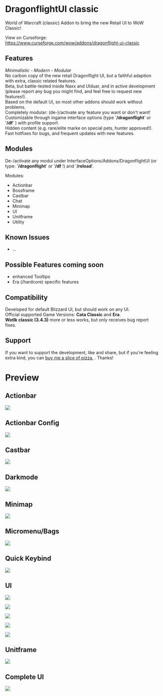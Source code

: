 # DragonflightUI classic

World of Warcraft (classic) Addon to bring the new Retail UI to WoW Classic!

View on Curseforge: https://www.curseforge.com/wow/addons/dragonflight-ui-classic

## Features

_Minimalistic - Modern - Modular_\
No carbon copy of the new retail Dragonflight UI, but a faithful adaption with extra, classic related features.\
Beta, but battle-tested inside Naxx and Ulduar, and in active development (please report any bug you might find, and feel free to request new features!).\
Based on the default UI, so most other addons should work without problems.\
Completely modular: (de-)/activate any feature you want or don't want! \
Customizable through ingame interface options (type '**/dragonflight**' or '**/df**' ) with profile support. \
Hidden content (e.g. rare/elite marke on special pets, hunter approved!).\
Fast hotfixes for bugs, and frequent updates with new features.

## Modules

De-/activate any modul under InterfaceOptions/Addons/DragonflightUI (or type: '**/dragonflight**' or '**/df** !) and '**/reload**'.

Modules:

- Actionbar
- Bossframe
- Castbar
- Chat
- Minimap
- UI
- Unitframe
- Utility

## Known Issues

- ...

## Possible Features coming soon

- enhanced Tooltips
- Era (/hardcore) specific features

## Compatibility

Developed for default Blizzard UI, but should work on any UI.\
Official supported Game Versions: **Cata Classic** and **Era**.\
**Wotlk classic (3.4.3)** more or less works, but only receives bug report fixes.

## Support

If you want to support the development, like and share, but if you're feeling extra kind, you can [buy me a slice of pizza.](https://www.buymeacoffee.com/karlheinzschneider "https://www.buymeacoffee.com/karlheinzschneider") . Thanks!

# Preview

## Actionbar

![](Screenshots/v0.10/Actionbar.png)

## Actionbar Config

![](Screenshots/v0.10/ActionbarConfig.png)

## Castbar

![](Screenshots/v0.10/Castbar.png)

## Darkmode
![](Screenshots/darkmode/CompleteUI_dark.png)

## Minimap

![](Screenshots/v0.10/Minimap.png)

## Micromenu/Bags

![](Screenshots/v0.10/Micromenu-Bag.png)

## Quick Keybind

![](Screenshots/v0.10/QuickKeybind.png)

## UI

![](Screenshots/v0.11/Bags.png)

![](Screenshots/v0.11/CharacterFrame.png)

![](Screenshots/v0.11/Spellbook.png)

![](Screenshots/v0.11/Profession.png)

![](Screenshots/v0.11/Profession_small.png)

## Unitframe

![](Screenshots/v0.10/Unitframes.png)

## Complete UI

![](Screenshots/v0.10/Fullscreen.png)
